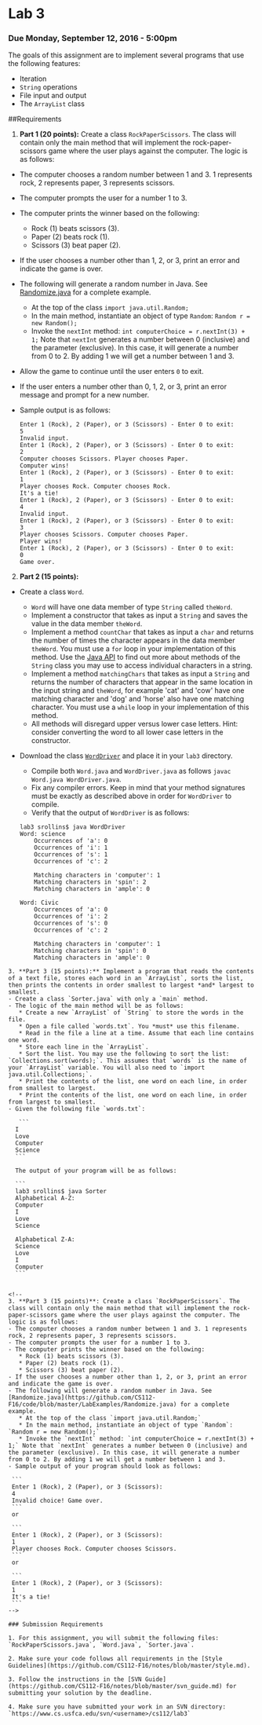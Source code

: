 Lab 3
=====

### Due Monday, September 12, 2016 - 5:00pm

The goals of this assignment are to implement several programs that use the following features:

- Iteration
- `String` operations
- File input and output
- The `ArrayList` class

##Requirements
1. **Part 1 (20 points):** Create a class `RockPaperScissors`. The class will contain only the main method that will implement the rock-paper-scissors game where the user plays against the computer. The logic is as follows:
  - The computer chooses a random number between 1 and 3. 1 represents rock, 2 represents paper, 3 represents scissors.
  - The computer prompts the user for a number 1 to 3.
  - The computer prints the winner based on the following:
      * Rock (1) beats scissors (3).
      * Paper (2) beats rock (1).
      * Scissors (3) beat paper (2).
  - If the user chooses a number other than 1, 2, or 3, print an error and indicate the game is over.
  - The following will generate a random number in Java. See [Randomize.java](https://github.com/CS112-F16/code/blob/master/LabExamples/Randomize.java) for a complete example.
      * At the top of the class `import java.util.Random;`
      * In the main method, instantiate an object of type `Random`: `Random r = new Random();`
      * Invoke the `nextInt` method: `int computerChoice = r.nextInt(3) + 1;` Note that `nextInt` generates a number between 0 (inclusive) and the parameter (exclusive). In this case, it will generate a number from 0 to 2. By adding 1 we will get a number between 1 and 3.
  - Allow the game to continue until the user enters `0` to exit.
  - If the user enters a number other than 0, 1, 2, or 3, print an error message and prompt for a new number.
  - Sample output is as follows:
	
	```
	Enter 1 (Rock), 2 (Paper), or 3 (Scissors) - Enter 0 to exit:
	5
	Invalid input.
	Enter 1 (Rock), 2 (Paper), or 3 (Scissors) - Enter 0 to exit:
	2
	Computer chooses Scissors. Player chooses Paper.
	Computer wins!
	Enter 1 (Rock), 2 (Paper), or 3 (Scissors) - Enter 0 to exit:
	1
	Player chooses Rock. Computer chooses Rock.
	It's a tie!
	Enter 1 (Rock), 2 (Paper), or 3 (Scissors) - Enter 0 to exit:
	4
	Invalid input.
	Enter 1 (Rock), 2 (Paper), or 3 (Scissors) - Enter 0 to exit:
	3
	Player chooses Scissors. Computer chooses Paper.
	Player wins!
	Enter 1 (Rock), 2 (Paper), or 3 (Scissors) - Enter 0 to exit:
	0
	Game over.
	
	```
 
2. **Part 2 (15 points):**
  - Create a class `Word`.
      * `Word` will have one data member of type `String` called `theWord`.
      * Implement a constructor that takes as input a `String` and saves the value in the data member `theWord`.
      * Implement a method `countChar` that takes as input a `char` and returns the number of times the character appears in the data member `theWord`.  You must use a `for` loop in your implementation of this method. Use the [Java API](https://docs.oracle.com/javase/8/docs/api/java/lang/String.html) to find out more about methods of the `String` class you may use to access individual characters in a string.
      * Implement a method `matchingChars` that takes as input a `String` and returns the number of characters that appear in the same location in the input string and `theWord`, for example 'cat' and 'cow' have one matching character and 'dog' and 'horse' also have one matching character.  You must use a `while` loop in your implementation of this method.
      * All methods will disregard upper versus lower case letters. Hint: consider converting the word to all lower case letters in the constructor.
  - Download the class 	[`WordDriver`](https://github.com/CS112-F16/labs/blob/master/code/WordDriver.java) and place it in your `lab3` directory. 
      * Compile both `Word.java` and `WordDriver.java` as follows `javac Word.java WordDriver.java`.
      * Fix any compiler errors. Keep in mind that your method signatures must be exactly as described above in order for `WordDriver` to compile.
      * Verify that the output of `WordDriver` is as follows:
      
	```
	lab3 srollins$ java WordDriver
	Word: science
		Occurrences of 'a': 0
		Occurrences of 'i': 1
		Occurrences of 's': 1
		Occurrences of 'c': 2

		Matching characters in 'computer': 1
		Matching characters in 'spin': 2
		Matching characters in 'ample': 0

	Word: Civic
		Occurrences of 'a': 0
		Occurrences of 'i': 2
		Occurrences of 's': 0
		Occurrences of 'c': 2

		Matching characters in 'computer': 1
		Matching characters in 'spin': 0
		Matching characters in 'ample': 0
   ```
3. **Part 3 (15 points):** Implement a program that reads the contents of a text file, stores each word in an `ArrayList`, sorts the list, then prints the contents in order smallest to largest *and* largest to smallest.
  - Create a class `Sorter.java` with only a `main` method.
  - The logic of the main method will be as follows:
      * Create a new `ArrayList` of `String` to store the words in the file.
      * Open a file called `words.txt`. You *must* use this filename.
      * Read in the file a line at a time. Assume that each line contains one word.
      * Store each line in the `ArrayList`.
      * Sort the list. You may use the following to sort the list: `Collections.sort(words);`. This assumes that `words` is the name of your `ArrayList` variable. You will also need to `import java.util.Collections;`.
      * Print the contents of the list, one word on each line, in order from smallest to largest.
      * Print the contents of the list, one word on each line, in order from largest to smallest.
  - Given the following file `words.txt`:
  
	  ```
     I
     Love
     Computer
     Science
     ```
   
     The output of your program will be as follows:
   
     ```
     lab3 srollins$ java Sorter
     Alphabetical A-Z:
     Computer
     I
     Love
     Science
	   
     Alphabetical Z-A:
     Science
     Love
     I
     Computer
     ```


<!--
  3. **Part 3 (15 points)**: Create a class `RockPaperScissors`. The class will contain only the main method that will implement the rock-paper-scissors game where the user plays against the computer. The logic is as follows:
  - The computer chooses a random number between 1 and 3. 1 represents rock, 2 represents paper, 3 represents scissors.
  - The computer prompts the user for a number 1 to 3.
  - The computer prints the winner based on the following:
      * Rock (1) beats scissors (3).
      * Paper (2) beats rock (1).
      * Scissors (3) beat paper (2).
  - If the user chooses a number other than 1, 2, or 3, print an error and indicate the game is over.
  - The following will generate a random number in Java. See [Randomize.java](https://github.com/CS112-F16/code/blob/master/LabExamples/Randomize.java) for a complete example.
      * At the top of the class `import java.util.Random;`
      * In the main method, instantiate an object of type `Random`: `Random r = new Random();`
      * Invoke the `nextInt` method: `int computerChoice = r.nextInt(3) + 1;` Note that `nextInt` generates a number between 0 (inclusive) and the parameter (exclusive). In this case, it will generate a number from 0 to 2. By adding 1 we will get a number between 1 and 3.
  - Sample output of your program should look as follows:
  
	```
  	Enter 1 (Rock), 2 (Paper), or 3 (Scissors):
	4
	Invalid choice! Game over.
	```
	or
	
	```
	Enter 1 (Rock), 2 (Paper), or 3 (Scissors):
	1
	Player chooses Rock. Computer chooses Scissors.
 	```
 	or
 	
 	```
 	Enter 1 (Rock), 2 (Paper), or 3 (Scissors):
	1
	It's a tie!
	```
-->

### Submission Requirements

1. For this assignment, you will submit the following files: `RockPaperScissors.java`, `Word.java`, `Sorter.java`. 

2. Make sure your code follows all requirements in the [Style Guidelines](https://github.com/CS112-F16/notes/blob/master/style.md).

3. Follow the instructions in the [SVN Guide](https://github.com/CS112-F16/notes/blob/master/svn_guide.md) for submitting your solution by the deadline.

4. Make sure you have submitted your work in an SVN directory: `https://www.cs.usfca.edu/svn/<username>/cs112/lab3`

